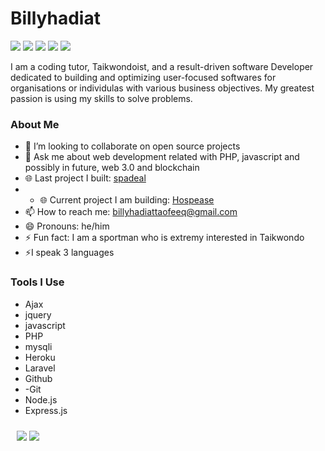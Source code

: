 <h1 align="left">Billyhadiat</h1>

[<img src="https://img.shields.io/badge/Portfolio-000000?style=flat" />]() [<img src="https://img.shields.io/badge/LinkedIn-0077B5?style=flat&logo=linkedin&logoColor=white" />](https://www.linkedin.com/in/billyhadiat-taofeeq-203a92200) [<img src="https://img.shields.io/badge/Dev-090909?style=flat&logo=dev.to&logoColor=white" />]() [<img src="https://img.shields.io/badge/Twitter-1DA1F2?style=flat&logo=twitter&logoColor=white" />](https://twitter.com/BILLYJEEM)  [<img src="https://img.shields.io/badge/facebook-0077B5?style=flat&logo=facebook&logoColor=white" />](https://www.facebook.com/billyhadiat.taophiq)


I am a coding tutor, Taikwondoist, and a result-driven software Developer dedicated to building and optimizing user-focused  softwares  for  organisations or individulas  with various business objectives. My greatest passion is using my skills to solve problems.



<h3 align="left">About Me</h3>  

<!-- - 🔭 I’m currently working on  -->
- 👯 I’m looking to collaborate on open source projects
- 💬 Ask me about web development related with  PHP, javascript  and possibly in future, web 3.0 and blockchain
- 🌐 Last project I built: [spadeal](https://spadeals.com.ng/)
- - 🌐 Current project I am building: [Hospease](https://gethospease.com)
- 📫 How to reach me: <billyhadiattaofeeq@gmail.com>
- 😄 Pronouns: he/him
- ⚡ Fun fact: I am a sportman  who is extremy interested in Taikwondo
- ⚡I speak 3 languages
  

### Tools I Use

- Ajax
- jquery
- javascript
- PHP
- mysqli
- Heroku
- Laravel
- Github
- -Git
- Node.js
- Express.js





<p style="justify-content: space-between;padding:10px">
  <img src="https://github-readme-stats.vercel.app/api?username=Billyjeem123&show_icons=true&theme=tokyonight" />
  <img src="https://github-readme-stats.vercel.app/api/top-langs?username=Billyjeem123&show_icons=true&hide_border=false&&count_private=true&include_all_commits=true&theme=tokyonight" />
</p>


<!--   <img width="48%" src="https://github-readme-streak-stats.herokuapp.com/?user=terieyenike&theme=tokyonight" /> -->
